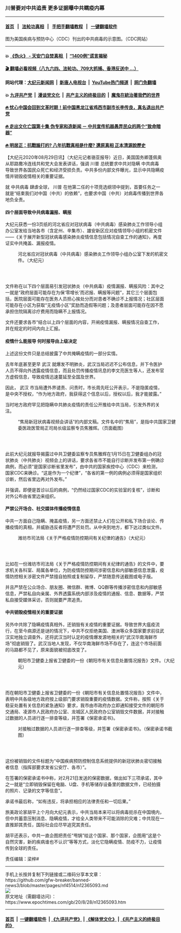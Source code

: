 ### 川普要对中共追责 更多证据曝中共瞒疫内幕
------------------------

#### [首页](https://github.com/gfw-breaker/banned-news3/blob/master/README.md) &nbsp;&nbsp;|&nbsp;&nbsp; [法轮功真相](https://github.com/begood0513/basic/blob/master/README.md)  &nbsp;&nbsp;|&nbsp;&nbsp; [手把手翻墙教程](https://github.com/gfw-breaker/guides/wiki)  &nbsp;&nbsp;|&nbsp;&nbsp; [一键翻墙软件](https://github.com/gfw-breaker/nogfw/blob/master/README.md)  



<div><img alt="" class="attachment-djy_600_400 size-djy_600_400 wp-post-image" src="https://i.epochtimes.com/assets/uploads/2020/08/tu1-outbreak-coronavirus-world-1024x506px-600x400-1.jpg"/>
<div class="caption">
 图为美国疾病与预防中心（CDC）刊出的中共病毒的示意图。（CDC网站）
</div></div><hr/>

#### 💥 [《伪火》 - 天安门自焚真相 ](http://141.164.51.119:10000/videos/blog/weihuo.html)&nbsp; |&nbsp; [“1400例”谎言揭秘  ](http://141.164.51.119:10000/videos/blog/jiexi1400.html)

#### [ 🎬  翻墙必看视频（八九六四、法轮功、709大抓捕、香港反送中 ...）](https://github.com/gfw-breaker/links/blob/master/banned.md)

#### 网站代理：[大纪元新闻网](http://167.172.10.89:10080/gb/) &nbsp;|&nbsp; [新唐人电视台](http://167.172.10.89:8808/gb/)  &nbsp;|&nbsp; [YouTube热门频道](http://158.247.203.241/youtube.html) &nbsp;|&nbsp; [网门免翻墙](http://158.247.203.241:11000/show.aspx?name=ogHome)

#### 💥 [九评共产党](http://141.164.51.119:10000/videos/res/jiuping/)&nbsp; |&nbsp; [漫谈党文化](http://141.164.51.119:10000/videos/res/mtdwh/)&nbsp; |&nbsp; [共产主义的终极目的](http://141.164.51.119:10000/videos/res/zjmd/)&nbsp; |&nbsp; [魔鬼在統治著我們的世界](http://141.164.51.119:10000/videos/res/TheSpecter/)  

#### [ 🔥  忧心中国会回到文革时期！前中国黑龙江省鸡西市副市长李传良，真名退出共产党](http://141.164.51.119:10000/videos/news/quit01.html)

#### [ 🔥  走出文化亡国第十集 伪专家和造新闻 － 中共宣传机器愚弄民众的两个“致命暗器”](http://141.164.51.119:10000/videos/news/../res/zcwhwg/index.html)

#### [ 🔥  明居正：抗戰誰打的? 八年抗戰真相是什麼? 還原真相 正本清源說歷史](http://141.164.51.119:10000/videos/news/mjz01.html)

<div><p>
 【大纪元2020年08月29日讯】（大纪元记者骆亚报导）近日，美国国务卿蓬佩奥从耶路撒冷连线共和党大会发表讲话，强调
 <ok href="https://www.epochtimes.com/gb/tag/%E5%B7%9D%E6%99%AE.html">
  川普
 </ok>
 总统要求中共对隐瞒
 <ok href="https://www.epochtimes.com/gb/tag/%E4%B8%AD%E5%85%B1%E7%97%85%E6%AF%92.html">
  中共病毒
 </ok>
 导致世界各国民众死亡和经济受损负责。中共多份内部文件曝光，显示中共隐瞒疫情并销毁疫情相关的重要证据。
</p>
<p>
 就
 <ok href="https://www.epochtimes.com/gb/tag/%E4%B8%AD%E5%85%B1%E7%97%85%E6%AF%92.html">
  中共病毒
 </ok>
 肆虐全球，
 <ok href="https://www.epochtimes.com/gb/tag/%E5%B7%9D%E6%99%AE.html">
  川普
 </ok>
 在他第二任的十项竞选纲领中提到，首要任务之一就是“结束我们对中国（中共）的依赖”，也要求中国（中共）对病毒传播到世界各地负全责。
</p>
<h4>
 四个层面导致中共病毒漏报、瞒报
</h4>
<p>
 大纪元获悉一份3页纸的河北省应对冠状病毒（中共病毒）感染肺炎工作领导小组办公室发给当地各市（含定州、辛集市）、雄安新区应对疫情领导小组的机密文件——《关于展开新型冠状病毒感染肺炎疫情信息包括情况自查工作的通知》，再度证实中共掩盖、漏报疫情。
</p>
<figure class="wp-caption aligncenter" id="attachment_12365282" style="width: 500px">
 <ok href="https://i.epochtimes.com/assets/uploads/2020/08/004.jpg">
  <img alt="" class="wp-image-12365282" src="https://i.epochtimes.com/assets/uploads/2020/08/004.jpg"/>
 </ok>
 <br/><figcaption class="wp-caption-text">
  河北省应对冠状病毒（中共病毒）感染肺炎工作领导小组办公室下发的机密文件。（大纪元）
 </figcaption><br/>
</figure><br/>
<p>
 文件称在以下四个层面易引发冠状肺炎（中共病毒）疫情漏报、瞒报风险：其中之一就是“政府层面可能存在为保‘零增长’而迟报、瞒报等问题”，其它三个层面包括，医院层面可能存在医务人员担心挨处分而对患者不确诊不上报情况；社区层面可能存在小区为获取“无疫情小区”奖励而造假等问题；及患者层面可能存在因不愿承担住院隔离诊疗费用而隐瞒不上报情况。
</p>
<p>
 文件还要求各市“结合以上四个层面的内容，开闸疫情漏报、瞒报情况自查工作，并在规定的时间内向上汇报。
</p>
<h4>
 疫情什么能报导 何时报导由上级决定
</h4>
<p>
 上述这份文件只是总结披露了中共掩瞒疫情的一部分实情。
</p>
<p>
 去年年底甚至更早
 <ok href="https://www.epochtimes.com/gb/tag/%E6%AD%A6%E6%B1%89.html">
  武汉
 </ok>
 就爆发不明肺炎，武汉当局迟迟不公布信息，并下令医护人员不得向外透露疫情信息，而且处罚传播疫情讯息的李文亮医生等人，还发布官方虚假信息，导致疫情迅速蔓延至全国及世界。
</p>
<p>
 因此，
 <ok href="https://www.epochtimes.com/gb/tag/%E6%AD%A6%E6%B1%89.html">
  武汉
 </ok>
 市当局遭外界谴责、问责时，市长周先旺公开表示，不是隐匿疫情，是中央不授权，“作为地方政府，我获得这个信息以后，授权以后，我才能披露。”
</p>
<p>
 当时地方政府罕见把隐瞒中共肺炎疫情的责任公开推给中共当局，引发外界的关注。
</p>
<figure class="wp-caption aligncenter" id="attachment_12365274" style="width: 506px">
 <ok href="https://i.epochtimes.com/assets/uploads/2020/08/Screen-Shot-2020-08-29-at-7.40.17-am.png">
  <img alt="" class="wp-image-12365274" src="https://i.epochtimes.com/assets/uploads/2020/08/Screen-Shot-2020-08-29-at-7.40.17-am.png"/>
 </ok>
 <br/><figcaption class="wp-caption-text">
  “焦局新冠状病毒视频会讲话”的内部文稿。文件名中的“焦局”，是指中共国家卫健委医政医管局正司局长级监察专员焦雅辉。（页面截图）
 </figcaption><br/>
</figure><br/>
<p>
 此前大纪元就报导揭露过中共卫健委监察专员焦雅辉在1月15日在卫健委组办的冠状肺炎（中共肺炎）视频会上的讲话，要求各省市不能自行诊断并发布第一例确诊病例，而必须“是国家诊断省里发布”，由中共的国家疾控中心（CDC）来检测，国家CDC来确诊。“这是作为一个纪律”，“各省的第一例的病例必须得是国家组织诊断，然后省里边再对外发布。”
</p>
<p>
 并强调，即便是首诊以后的病例，“仍然经过国家CDC的实验室的复核”，诊断和对外公布由省里边来组织。
</p>
<h4>
 严禁公开场合、社交媒体传播疫情信息
</h4>
<p>
 中共一方面自己隐瞒、掩盖疫情，另一方面还禁止人们在公开和私下场合谈论、传播疫情的真相，并威胁违反者将遭严厉处罚。从中央到地方，都下达过类似文件。
</p>
<figure class="wp-caption aligncenter" id="attachment_12365330" style="width: 500px">
 <ok href="https://i.epochtimes.com/assets/uploads/2020/08/Screen-Shot-2020-08-29-at-8.29.20-am.png">
  <img alt="" class="wp-image-12365330" src="https://i.epochtimes.com/assets/uploads/2020/08/Screen-Shot-2020-08-29-at-8.29.20-am.png"/>
 </ok>
 <br/><figcaption class="wp-caption-text">
  潍坊市司法局《关于严格疫情防控期间有关纪律的通告》（大纪元）
 </figcaption><br/>
</figure><br/>
<p>
 比如在一份潍坊市司法局《关于严格疫情防控期间有关纪律的通告》的文件中，要求机关各科室、局属各单位，为防疫情防控期间涉密信息和内部敏感信息泄露，疫情防控相关涉密文件严禁擅自拍照或复制留存，严禁随意传送截图或电子版。
</p>
<p>
 并且严禁在公众场合、朋友圈、微信群、微博、QQ群等传播涉密信息和内部敏感信息，严禁私自向亲属、外界透露系统内部涉及疫情的通报、信息、数据等，严禁私自接受媒体采访，否则就要严肃追责。
</p>
<h4>
 中共销毁疫情相关的重要证据
</h4>
<p>
 另外中共除了隐瞒疫情真相外，还销毁有关疫情的重要证据。导致世界大瘟疫流行，在至今病源还是谜的情况下，中共不仅拒绝美国、澳洲等众多国家要求前往武汉实地独立调查外，还将武汉当时认定的疫情爆发源地相关的“武汉华南海鲜市场”彻底销毁了。武汉当地人发现，不仅华南海鲜市场不存在了，连这个市场前面的马路都不见了，原来面貌被彻底改变了。
</p>
<figure class="wp-caption aligncenter" id="attachment_12365296" style="width: 501px">
 <ok href="https://i.epochtimes.com/assets/uploads/2020/08/Screen-Shot-2020-08-29-at-7.55.16-am.png">
  <img alt="" class="wp-image-12365296" src="https://i.epochtimes.com/assets/uploads/2020/08/Screen-Shot-2020-08-29-at-7.55.16-am.png"/>
 </ok>
 <br/><figcaption class="wp-caption-text">
  朝阳市卫健委上报省卫健委的一份《朝阳市有关信息处置情况报告》文件。（大纪元）
 </figcaption><br/>
</figure><br/>
<p>
 而在朝阳市卫健委上报省卫健委的一份《朝阳市有关信息处置情况报告》文件中，表明中共各级地方政府按上级部门要求销毁重要的疫情数据。文件称，按照《关于稳妥处置有关信息的紧急通知》要求，我市由市政府办立即通知接受文件的朝阳市交通局、凌源市人民政府办公室、龙城区人民政府办公室销毁文件数据，并对接触过数据的人员进行逐一排查等级，并签署《保密承诺书》。
</p>
<figure class="wp-caption aligncenter" id="attachment_12365323" style="width: 501px">
 <ok href="https://i.epochtimes.com/assets/uploads/2020/08/Screen-Shot-2020-08-29-at-8.23.32-am.png">
  <img alt="" class="wp-image-12365323" src="https://i.epochtimes.com/assets/uploads/2020/08/Screen-Shot-2020-08-29-at-8.23.32-am.png"/>
 </ok>
 <br/><figcaption class="wp-caption-text">
  对接触过数据的人员进行逐一排查等级，并签署《保密承诺书》。（保密承诺书截图）
 </figcaption><br/>
</figure><br/>
<p>
 这份被销毁的文件标题为“中国疾病预防控制信息系统提供的新冠状肺炎密切接触者信息（指挥部要求发省公安厅、各市）”。
</p>
<p>
 在签署的保密承诺书中称，对2月21日发送的保密数据，做出如下三项承诺，其中之一就是“立即销毁保留在电脑、U盘、手机等储存设备里的数据文件，已经拍摄的照片、记录的文字等信息”。
</p>
<p>
 承诺书最后称，“如有违反，将承担相应的法律责任和一切后果。”
</p>
<p>
 旅美政论家胡平上个月向大纪元表示，中共当局本来可以将病毒扼杀在中国境内，但中共蓄意压制消息、隐瞒疫情，才给全人类带来不可能消除的灾难；中共现在一直推卸其责任，国际社会应尽早追究其责任。
</p>
<p>
 胡平还表示，中共一直企图把责任“甩锅”给这个国家、那个国家，企图用“这是个自然灾害，新的疾病谁也不认识”等等方式，淡化它隐瞒疫情、防疫不力，让疫情传到全球的责任。
</p>
<p>
 责任编辑：梁梓#
</p>
</div>
<hr/>
手机上长按并复制下列链接或二维码分享本文章：<br/>
https://github.com/gfw-breaker/banned-news3/blob/master/pages/nf4514/n12365093.md <br/>
<a href='https://github.com/gfw-breaker/banned-news3/blob/master/pages/nf4514/n12365093.md'><img src='https://github.com/gfw-breaker/banned-news3/blob/master/pages/nf4514/n12365093.md.png'/></a> <br/>
原文地址（需翻墙访问）：https://www.epochtimes.com/gb/20/8/28/n12365093.htm


------------------------
#### [首页](https://github.com/gfw-breaker/banned-news3/blob/master/README.md) &nbsp;|&nbsp; [一键翻墙软件](https://github.com/gfw-breaker/nogfw/blob/master/README.md) &nbsp;| [《九评共产党》](https://github.com/gfw-breaker/9ping.md/blob/master/README.md#九评之一评共产党是什么) | [《解体党文化》](https://github.com/gfw-breaker/jtdwh.md/blob/master/README.md) | [《共产主义的终极目的》](https://github.com/gfw-breaker/gczydzjmd.md/blob/master/README.md)


<img src='http://gfw-breaker.win/banned-news3/pages/nf4514/n12365093.md' width='0px' height='0px'/>